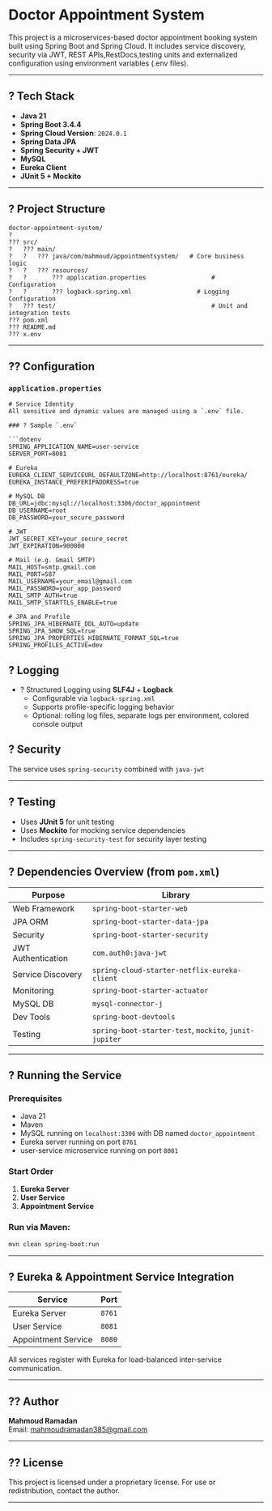 
#  Doctor Appointment System


This project is a microservices-based doctor appointment booking system built using Spring Boot and Spring Cloud. It includes service discovery, security via JWT, REST APIs,RestDocs,testing units and externalized configuration using environment variables (.env files).


---

## ? Tech Stack

- **Java 21**
- **Spring Boot 3.4.4**
- **Spring Cloud Version**: `2024.0.1`
- **Spring Data JPA**
- **Spring Security + JWT**
- **MySQL**
- **Eureka Client**
- **JUnit 5 + Mockito**

---


## ? Project Structure

```
doctor-appointment-system/
?
??? src/
?   ??? main/
?   ?   ??? java/com/mahmoud/appointmentsystem/   # Core business logic
?   ?   ??? resources/
?   ?       ??? application.properties                  # Configuration
?   ?       ??? logback-spring.xml                  # Logging Configuration
?   ??? test/                                           # Unit and integration tests
??? pom.xml
??? README.md
??? x.env
```

---

## ?? Configuration

### `application.properties`

```properties
# Service Identity
All sensitive and dynamic values are managed using a `.env` file.

### ? Sample `.env`

```dotenv
SPRING_APPLICATION_NAME=user-service
SERVER_PORT=8081

# Eureka
EUREKA_CLIENT_SERVICEURL_DEFAULTZONE=http://localhost:8761/eureka/
EUREKA_INSTANCE_PREFERIPADDRESS=true

# MySQL DB
DB_URL=jdbc:mysql://localhost:3306/doctor_appointment
DB_USERNAME=root
DB_PASSWORD=your_secure_password

# JWT
JWT_SECRET_KEY=your_secure_secret
JWT_EXPIRATION=900000

# Mail (e.g. Gmail SMTP)
MAIL_HOST=smtp.gmail.com
MAIL_PORT=587
MAIL_USERNAME=your_email@gmail.com
MAIL_PASSWORD=your_app_password
MAIL_SMTP_AUTH=true
MAIL_SMTP_STARTTLS_ENABLE=true

# JPA and Profile
SPRING_JPA_HIBERNATE_DDL_AUTO=update
SPRING_JPA_SHOW_SQL=true
SPRING_JPA_PROPERTIES_HIBERNATE_FORMAT_SQL=true
SPRING_PROFILES_ACTIVE=dev
```

## ? Logging

- ? Structured Logging using **SLF4J** + **Logback**
    - Configurable via `logback-spring.xml`
    - Supports profile-specific logging behavior
    - Optional: rolling log files, separate logs per environment, colored console output

## ? Security

The service uses `spring-security` combined with `java-jwt` 

---

## ? Testing

- Uses **JUnit 5** for unit testing
- Uses **Mockito** for mocking service dependencies
- Includes `spring-security-test` for security layer testing

---

## ? Dependencies Overview (from `pom.xml`)

| Purpose                | Library                               |
|------------------------|----------------------------------------|
| Web Framework          | `spring-boot-starter-web`             |
| JPA ORM                | `spring-boot-starter-data-jpa`        |
| Security               | `spring-boot-starter-security`        |
| JWT Authentication     | `com.auth0:java-jwt`                  |
| Service Discovery      | `spring-cloud-starter-netflix-eureka-client` |
| Monitoring             | `spring-boot-starter-actuator`        |
| MySQL DB               | `mysql-connector-j`                   |
| Dev Tools              | `spring-boot-devtools`                |
| Testing                | `spring-boot-starter-test`, `mockito`, `junit-jupiter` |

---

## ? Running the Service

### Prerequisites

- Java 21
- Maven
- MySQL running on `localhost:3306` with DB named `doctor_appointment`
- Eureka server running on port `8761`
- user-service microservice  running on port `8081`

### Start Order

1. **Eureka Server**
2. **User Service**
3. **Appointment Service**

### Run via Maven:

```bash
mvn clean spring-boot:run
```

---

## ? Eureka & Appointment Service Integration

| Service                | Port   |
|------------------------|--------|
| Eureka Server          | `8761` |
| User Service           | `8081` |
| Appointment Service    | `8080` |

All services register with Eureka for load-balanced inter-service communication.

---

## ?? Author

**Mahmoud Ramadan**  
Email: [mahmoudramadan385@gmail.com](mailto:mahmoudramadan385@gmail.com)

---

## ?? License

This project is licensed under a proprietary license. For use or redistribution, contact the author.

---
